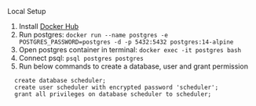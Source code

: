 Local Setup
1. Install [Docker Hub](https://docs.docker.com/desktop/windows/install/) 
2. Run postgres: `docker run --name postgres -e POSTGRES_PASSWORD=postgres -d -p 5432:5432 postgres:14-alpine`
3. Open postgres container in terminal: `docker exec -it postgres bash`
4. Connect psql: `psql postgres postgres`
5. Run below commands to create a database, user and grant permission
```
  create database scheduler;
  create user scheduler with encrypted password 'scheduler';
  grant all privileges on database scheduler to scheduler;
```